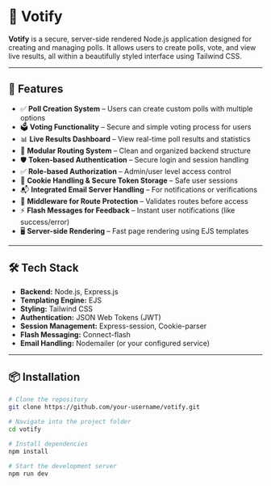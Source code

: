# 📌 Votify

**Votify** is a secure, server-side rendered Node.js application designed for creating and managing polls. It allows users to create polls, vote, and view live results, all within a beautifully styled interface using Tailwind CSS.

---

## 🚀 Features

- ✅ **Poll Creation System** – Users can create custom polls with multiple options  
- 🗳️ **Voting Functionality** – Secure and simple voting process for users  
- 📊 **Live Results Dashboard** – View real-time poll results and statistics  
- 🧩 **Modular Routing System** – Clean and organized backend structure  
- 🛡️ **Token-based Authentication** – Secure login and session handling  
- ✅ **Role-based Authorization** – Admin/user level access control  
- 🍪 **Cookie Handling & Secure Token Storage** – Safe user sessions  
- 📬 **Integrated Email Server Handling** – For notifications or verifications  
- 🔐 **Middleware for Route Protection** – Validates routes before access  
- ⚡ **Flash Messages for Feedback** – Instant user notifications (like success/error)  
- 🖥️ **Server-side Rendering** – Fast page rendering using EJS templates  

---

## 🛠️ Tech Stack

- **Backend:** Node.js, Express.js  
- **Templating Engine:** EJS  
- **Styling:** Tailwind CSS  
- **Authentication:** JSON Web Tokens (JWT)  
- **Session Management:** Express-session, Cookie-parser  
- **Flash Messaging:** Connect-flash  
- **Email Handling:** Nodemailer (or your configured service)

---

## 📦 Installation

```bash
# Clone the repository
git clone https://github.com/your-username/votify.git

# Navigate into the project folder
cd votify

# Install dependencies
npm install

# Start the development server
npm run dev
